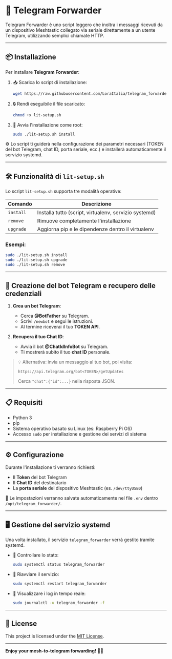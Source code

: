 # 🚀 Telegram Forwarder

Telegram Forwarder è uno script leggero che inoltra i messaggi ricevuti da un dispositivo Meshtastic collegato via seriale direttamente a un utente Telegram, utilizzando semplici chiamate HTTP.

---

## 📦 Installazione

Per installare **Telegram Forwarder**:

1. 📥 Scarica lo script di installazione:
    ```bash
    wget https://raw.githubusercontent.com/LoraItalia/telegram_forwarder/refs/heads/main/lit-setup.sh
    ```

2. 🔒 Rendi eseguibile il file scaricato:
    ```bash
    chmod +x lit-setup.sh
    ```

3. 🚀 Avvia l'installazione come root:
    ```bash
    sudo ./lit-setup.sh install
    ```

⚙️ Lo script ti guiderà nella configurazione dei parametri necessari (TOKEN del bot Telegram, chat ID, porta seriale, ecc.) e installerà automaticamente il servizio systemd.

---

## 🛠 Funzionalità di `lit-setup.sh`

Lo script `lit-setup.sh` supporta tre modalità operative:

| Comando                  | Descrizione                                              |
|---------------------------|----------------------------------------------------------|
| `install`                 | Installa tutto (script, virtualenv, servizio systemd)     |
| `remove`                  | Rimuove completamente l'installazione                    |
| `upgrade`                 | Aggiorna pip e le dipendenze dentro il virtualenv         |

### Esempi:
```bash
sudo ./lit-setup.sh install
sudo ./lit-setup.sh upgrade
sudo ./lit-setup.sh remove
```

---

## 🤖 Creazione del bot Telegram e recupero delle credenziali

1. **Crea un bot Telegram**:
    - Cerca **@BotFather** su Telegram.
    - Scrivi `/newbot` e segui le istruzioni.
    - Al termine riceverai il tuo **TOKEN API**.

2. **Recupera il tuo Chat ID**:
    - Avvia il bot **@ChatIdInfoBot** su Telegram.
    - Ti mostrerà subito il tuo **chat ID** personale.

> 💡 Alternativa: invia un messaggio al tuo bot, poi visita:
> ```
> https://api.telegram.org/bot<TOKEN>/getUpdates
> ```
> Cerca `"chat":{"id":...}` nella risposta JSON.

---

## 📋 Requisiti

- Python 3
- pip
- Sistema operativo basato su Linux (es: Raspberry Pi OS)
- Accesso `sudo` per installazione e gestione dei servizi di sistema

---

## ⚙️ Configurazione

Durante l'installazione ti verranno richiesti:

- Il **Token** del bot Telegram
- Il **Chat ID** del destinatario
- La **porta seriale** del dispositivo Meshtastic (es. `/dev/ttyUSB0`)

🔐 Le impostazioni verranno salvate automaticamente nel file `.env` dentro `/opt/telegram_forwarder/`.

---

## 🖥 Gestione del servizio systemd

Una volta installato, il servizio `telegram_forwarder` verrà gestito tramite systemd.

- 🔎 Controllare lo stato:
    ```bash
    sudo systemctl status telegram_forwarder
    ```

- 🔄 Riavviare il servizio:
    ```bash
    sudo systemctl restart telegram_forwarder
    ```

- 📜 Visualizzare i log in tempo reale:
    ```bash
    sudo journalctl -u telegram_forwarder -f
    ```

---

## 📜 License

This project is licensed under the [MIT License](LICENSE).

---

**Enjoy your mesh-to-telegram forwarding!** 🚀🎉

